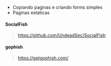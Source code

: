 - Copiando paginas e criando forms simples
- Paginas estaticas

#### SocialFish
> https://github.com/UndeadSec/SocialFish

#### gophish
> https://getgophish.com/
